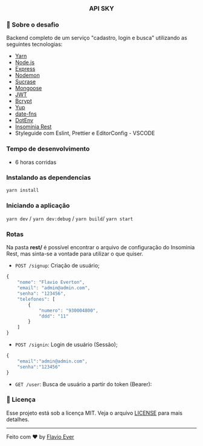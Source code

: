 <h3 align="center">
  API SKY
</h3>

### :rocket: Sobre o desafio
Backend completo de um serviço "cadastro, login e busca" utilizando as seguintes tecnologias:
-   [Yarn](https://yarnpkg.com/lang/en/)
-   [Node.js](https://nodejs.org/en/)
-   [Express](https://expressjs.com/)
-   [Nodemon](https://nodemon.io/)
-   [Sucrase](https://github.com/alangpierce/sucrase)
-   [Mongoose](https://mongoosejs.com/)
-   [JWT](https://jwt.io/)
-   [Bcrypt](https://www.npmjs.com/package/bcrypt)
-   [Yup](https://www.npmjs.com/package/yup)
-   [date-fns](https://date-fns.org/)
-   [DotEnv](https://www.npmjs.com/package/dotenv)
-   [Insominia Rest](https://insomnia.rest/download/)
-  Styleguide com Eslint, Prettier e EditorConfig - VSCODE

### Tempo de desenvolvimento
- 6 horas corridas

### Instalando as dependencias
``yarn install``

### Iniciando a aplicação
``yarn dev`` / ``yarn dev:debug`` / ``yarn build``/ ``yarn start``

### Rotas
Na pasta **rest/** é possível encontrar o arquivo de configuração do Insominia Rest, mas sinta-se a vontade para utilizar o que quiser.

- `POST /signup`: Criação de usuário;

```js
{
	"nome": "Flavio Everton",
	"email": "admin@admin.com",
	"senha": "123456",
	"telefones": [
		{
			"numero": "930004800",
			"ddd": "11"
		}
	]
}
```

- `POST /signin`: Login de usuário (Sessão);

```js
{
	"email":"admin@admin.com",
	"senha":"123456"
}
```

- `GET /user`: Busca de usuário a partir do token (Bearer):


### :memo: Licença

Esse projeto está sob a licença MIT. Veja o arquivo [LICENSE](LICENSE) para mais detalhes.

---

Feito com ♥ by [Flavio Ever](https://linkedin.com/in/flavio-ever)

